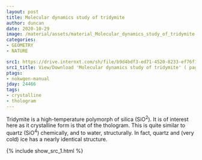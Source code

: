 ```yaml
---
layout: post
title: Molecular dynamics study of tridymite
author: duncan
date: 2020-10-29
image: /material/assets/material_Molecular_dynamics_study_of_tridymite.png
categories:
- GEOMETRY
- NATURE

src1: https://drive.internxt.com/sh/file/b9d4bdf3-ed71-4520-8233-ef76f1c70463/a542eff0d707045f52126542147315dfdd16346a3acbe0b1e4304d858643575e
src1_title: View/Download 'Molecular dynamics study of tridymite' ( pages)
ptags:
- nokwgen-manual
jday: 24466
tags:
- crystalline
- thologram
---
```


Tridymite is a high-temperature polymorph of silica (SiO<sup>2</sup>).  It is of interest here as it crystalline form is that of the thologram.  This is quite similar to quartz (SiO<sup>4</sup>) chemically, and to water, structurally. In fact, quartz and (very cold) ice has a nearly identical structure. 

<!--more-->

{% include show_src_1.html %}

